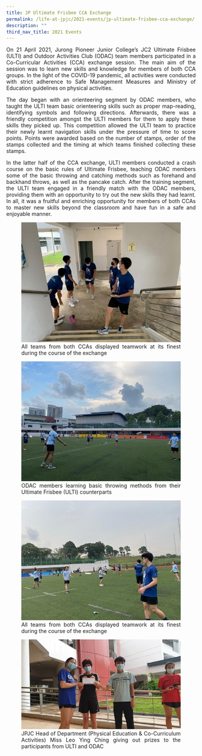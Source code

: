 ```yaml
---
title: JP Ultimate Frisbee CCA Exchange
permalink: /life-at-jpjc/2021-events/jp-ultimate-frisbee-cca-exchange/
description: ""
third_nav_title: 2021 Events
---
```

<div align=justify>
<p>
On 21 April 2021, Jurong Pioneer Junior College’s JC2 Ultimate Frisbee (ULTI) and Outdoor Activities Club (ODAC) team members participated in a Co-Curricular Activities (CCA) exchange session. The main aim of the session was to learn new skills and knowledge for members of both CCA groups. In the light of the COVID-19 pandemic, all activities were conducted with strict adherence to Safe Management Measures and Ministry of Education guidelines on physical activities.</p>

<p>
The day began with an orienteering segment by ODAC members, who taught the ULTI team basic orienteering skills such as proper map-reading, identifying symbols and following directions. Afterwards, there was a friendly competition amongst the ULTI members for them to apply these skills they picked up. This competition allowed the ULTI team to practice their newly learnt navigation skills under the pressure of time to score points. Points were awarded based on the number of stamps, order of the stamps collected and the timing at which teams finished collecting these stamps.</p>

<p>
In the latter half of the CCA exchange, ULTI members conducted a crash course on the basic rules of Ultimate Frisbee, teaching ODAC members some of the basic throwing and catching methods such as forehand and backhand throws, as well as the pancake catch. After the training segment, the ULTI team engaged in a friendly match with the ODAC members, providing them with an opportunity to try out the new skills they had learnt. In all, it was a fruitful and enriching opportunity for members of both CCAs to master new skills beyond the classroom and have fun in a safe and enjoyable manner.</p>

<figure>
<img src="/images/ultimate1.jpg">
<figcaption>All teams from both CCAs displayed teamwork at its finest during the course of the exchange</figcaption>
</figure>

<figure>
<img src="/images/ultimate2.jpg">
<figcaption>ODAC members learning basic throwing methods from their Ultimate Frisbee (ULTI) counterparts</figcaption>
</figure>

<figure>
<img src="/images/ultimate3.jpg">
<figcaption>All teams from both CCAs displayed teamwork at its finest during the course of the exchange</figcaption>
</figure>

<figure>
<img src="/images/ultimate4.jpg">
<figcaption>JPJC Head of Department (Physical Education & Co-Curriculum Activities) Miss Leo Ying Ching giving out prizes to the participants from ULTI and ODAC</figcaption>
</figure>